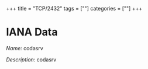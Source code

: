+++
title = "TCP/2432"
tags = [""]
categories = [""]
+++

# IANA Data

_Name:_ codasrv

_Description:_ codasrv

